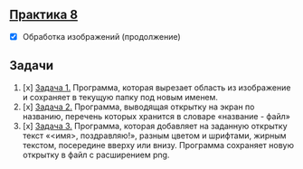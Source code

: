 ## [Практика 8](practice_8)
- [x] Обработка изображений (продолжение)

## Задачи
1. [x] [Задача 1.](task1.py) Программа, которая вырезает область из изображение и сохраняет в текущую папку под новым именем. 
2. [x] [Задача 2.](task2.py) Программа, выводящая открытку на экран по названию, перечень которых хранится в словаре «название - файл»
3. [x] [Задача 3.](task3.py) Программа, которая добавляет на заданную открытку текст «<имя>, поздравляю!», разным цветом и шрифтами, жирным текстом, посередине вверху или внизу. Программа сохраняет новую открытку в файл с расширением png. 
